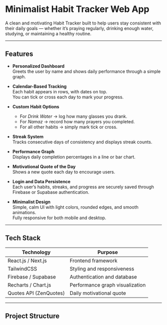 # Minimalist Habit Tracker Web App

A clean and motivating Habit Tracker built to help users stay consistent with their daily goals — whether it’s praying regularly, drinking enough water, studying, or maintaining a healthy routine.

---

## Features

- **Personalized Dashboard**  
  Greets the user by name and shows daily performance through a simple graph.

- **Calendar-Based Tracking**  
  Each habit appears in rows, with dates on top.  
  You can tick or cross each day to mark your progress.

- **Custom Habit Options**  
  - For *Drink Water* → log how many glasses you drank.  
  - For *Namaz* → record how many prayers you completed.  
  - For all other habits → simply mark tick or cross.

- **Streak System**  
  Tracks consecutive days of consistency and displays streak counts.

- **Performance Graph**  
  Displays daily completion percentages in a line or bar chart.

- **Motivational Quote of the Day**  
  Shows a new quote each day to encourage users.

- **Login and Data Persistence**  
  Each user’s habits, streaks, and progress are securely saved through Firebase or Supabase authentication.

- **Minimalist Design**  
  Simple, calm UI with light colors, rounded edges, and smooth animations.  
  Fully responsive for both mobile and desktop.

---

## Tech Stack

| Technology | Purpose |
|-------------|----------|
| React.js / Next.js | Frontend framework |
| TailwindCSS | Styling and responsiveness |
| Firebase / Supabase | Authentication and database |
| Recharts / Chart.js | Performance graph visualization |
| Quotes API (ZenQuotes) | Daily motivational quote |

---

## Project Structure

